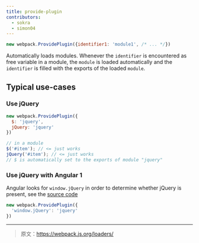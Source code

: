```yaml
---
title: provide-plugin
contributors:
  - sokra
  - simon04
---
```


```javascript
new webpack.ProvidePlugin({identifier1: 'module1', /* ... */})
```

Automatically loads modules. Whenever the `identifier` is encountered as free variable in a module, the `module` is loaded automatically and the `identifier` is filled with the exports of the loaded `module`.

## Typical use-cases

### Use jQuery

```javascript
new webpack.ProvidePlugin({
  $: 'jquery',
  jQuery: 'jquery'
})
```

```javascript
// in a module
$('#item'); // <= just works
jQuery('#item'); // <= just works
// $ is automatically set to the exports of module "jquery"
```

### Use jQuery with Angular 1

Angular looks for `window.jQuery` in order to determine whether jQuery is present, see the [source code](https://github.com/angular/angular.js/blob/v1.5.9/src/Angular.js#L1821-L1823)

```javascript
new webpack.ProvidePlugin({
  'window.jQuery': 'jquery'
})
```

***

> 原文：https://webpack.js.org/loaders/